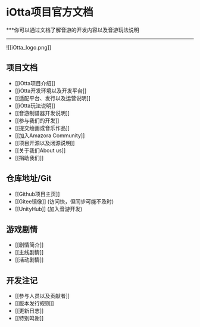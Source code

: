 # **iOtta项目官方文档**

***你可以通过文档了解音游的开发内容以及音游玩法说明
***

![[iOtta_logo.png]]
## 项目文档
- [[iOtta项目介绍]]
- [[iOtta开发环境以及开发平台]]
- [[适配平台、发行以及运营说明]]
- [[iOtta玩法说明]]
- [[音游制谱器开发说明]]
- [[参与我们的开发]]
- [[提交绘画或音乐作品]]
- [[加入Amazora Community]]
- [[项目开源以及闭源说明]]
- [[关于我们About us]]
- [[捐助我们]]
## 仓库地址/Git
- [[Github项目主页]] 
- [[Gitee镜像]] (访问快，但同步可能不及时)
- [[UnityHub]] (加入音游开发)

## 游戏剧情
- [[剧情简介]]
- [[主线剧情]]
- [[活动剧情]]

## 开发注记
- [[参与人员以及贡献者]]
- [[版本发行规则]]
- [[更新日志]]
- [[特别鸣谢]]


